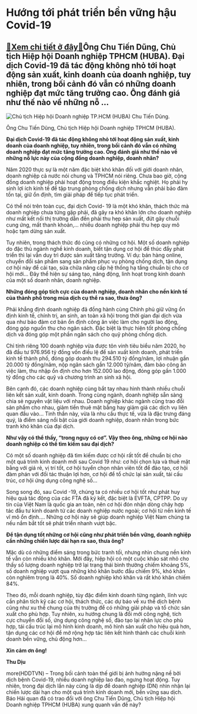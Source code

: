 Hướng tới phát triển bền vững hậu Covid-19
==========================================

[:gift:Xem chi tiết ở đây:gift:](https://hddtvn.com/huong-toi-phat-trien-ben-vung-hau-covid-19/)Ông Chu Tiến Dũng, Chủ tịch Hiệp hội Doanh nghiệp TPHCM (HUBA). Đại dịch Covid-19 đã tác động không nhỏ tới hoạt động sản xuất, kinh doanh của doanh nghiệp, tuy nhiên, trong bối cảnh đó vẫn có những doanh nghiệp đạt mức tăng trưởng cao. Ông đánh giá như thế nào về những nỗ …
-----------------------------------------------------------------------------------------------------------------------------------------------------------------------------------------------------------------------------------------------------------------------------------





![Chủ tịch Hiệp hội Doanh nghiệp TP.HCM (HUBA) Chu Tiến Dũng.](https://hddtvn.com/wp-content/uploads/2021/01/0850_Ong_Chu_Tien_Dung.jpg "Chủ tịch Hiệp hội Doanh nghiệp TP.HCM (HUBA) Chu Tiến Dũng.")


Ông Chu Tiến Dũng, Chủ tịch Hiệp hội Doanh nghiệp TPHCM (HUBA).



**Đại dịch Covid-19 đã tác động không nhỏ tới hoạt động sản xuất, kinh doanh của doanh nghiệp, tuy nhiên, trong bối cảnh đó vẫn có những doanh nghiệp đạt mức tăng trưởng cao. Ông đánh giá như thế nào về những nỗ lực này của cộng đồng doanh nghiệp, doanh nhân?**


Năm 2020 thực sự là một năm đặc biệt khó khăn đối với giới doanh nhân, doanh nghiệp cả nước nói chung và TPHCM nói riêng. Chưa bao giờ, cộng đồng doanh nghiệp phải hoạt động trong điều kiện khắc nghiệt. Họ phải hy sinh lợi ích kinh tế để tập trung phòng chống dịch nhưng vẫn phải bảo đảm tồn tại, giữ ổn định, tìm giải pháp để tiếp tục phát triển.


Có thể nói trên toàn cục, đại dịch Covid- 19 là một khó khăn, thách thức mà doanh nghiệp chưa từng gặp phải, đã gây ra khó khăn lớn cho doanh nghiệp như mất kết nối thị trường dẫn đến phải thu hẹp sản xuất, đứt gãy chuỗi cung ứng, mất thanh khoản,… nhiều doanh nghiệp phải thu hẹp quy mô hoặc tạm dừng sản xuất.


Tuy nhiên, trong thách thức đó cũng có những cơ hội. Một số doanh nghiệp do đặc thù ngành nghề kinh doanh, biết tận dụng cơ hội để thúc đẩy phát triển thì lại vẫn duy trì được sản xuất tăng trưởng. Ví dụ: bán hàng online, chuyển đổi sản phẩm sang sản phẩm phục vụ phòng chống dịch, tận dụng cơ hội này để cải tạo, sửa chữa nâng cấp hệ thống hạ tầng chuẩn bị cho cơ hội mới… Đây thể hiện sự sáng tạo, năng động, linh hoạt trong kinh doanh của một số doanh nhân, doanh nghiệp.


**Những đóng góp tích cực của doanh nghiệp, doanh nhân cho nền kinh tế của thành phố trong mùa dịch cụ thể ra sao, thưa ông?**


Phải khẳng định doanh nghiệp đã đồng hành cùng Chính phủ giữ vững ổn định kinh tế, chính trị, an sinh, an toàn xã hội trong thời gian đại dịch vừa qua như bảo đảm cơ bản ổn định công ăn việc làm cho người lao động, đóng góp nguồn thu cho ngân sách. Đặc biệt là thực hiện tốt phòng chống dịch và đóng góp một phần ngân sách cho quỹ phòng chống dịch.


Chỉ tính riêng 100 doanh nghiệp vừa được tôn vinh tiêu biểu năm 2020, họ đã đầu tư 976.956 tỷ đồng vốn điều lệ để sản xuất kinh doanh, phát triển kinh tế thành phố, đóng góp doanh thu 294.510 tỷ đồng/năm, lợi nhuận gần 20.000 tỷ đồng/năm, nộp ngân sách gần 12.000 tỷ/năm, đảm bảo công ăn việc làm, thu nhập ổn định cho hơn 152.000 lao động, đóng góp gần 1.000 tỷ đồng cho các quỹ và chương trình an sinh xã hội.


Bên cạnh đó, các doanh nghiệp cùng bắt tay nhau hình thành nhiều chuỗi liên kết sản xuất, kinh doanh. Trong cùng ngành, doanh nghiệp sẵn sàng chia sẻ nguyên vật liệu với nhau. Doanh nghiệp khác ngành cũng trao đổi sản phẩm cho nhau, giảm tiền thuê mặt bằng hay giảm giá các dịch vụ liên quan đầu vào… Tinh thần này, vừa là nhu cầu thực tế, vừa là đặc trưng đáng quý, là điểm sáng nổi bật của giới doanh nghiệp, doanh nhân trong bức tranh khó khăn của đại dịch.


**Như vậy có thể thấy, “trong nguy có cơ”. Vậy theo ông, những cơ hội nào doanh nghiệp có thể tìm kiếm sau đại dịch?**


Có một số doanh nghiệp đã tìm kiếm được cơ hội rất tốt để chuẩn bị cho một quá trình kinh doanh mới sau Covid 19 như: cơ hội chọn lựa và thuê mặt bằng với giá rẻ, vị trí tốt, cơ hội tuyển chọn nhân viên tốt để đào tạo, cơ hội đàm phán với đối tác thuận lợi hơn, cơ hội để tổ chức lại sản xuất, tái cấu trúc, cơ hội ứng dụng công nghệ số…


Song song đó, sau Covid -19, chúng ta có nhiều cơ hội tốt như phát huy hiệu quả tác động của các FTA đã ký kết, đặc biệt là EVFTA, CPTPP. Do uy tín của Việt Nam là quốc gia an toàn, nên cơ hội đón nhận dòng chảy hợp tác đầu tư kinh doanh từ các doanh nghiệp nước ngoài; cơ hội từ nền kinh tế vĩ mô ổn định…. Những cơ hội này sẽ giúp doanh nghiệp Việt Nam chúng ta nếu nắm bắt tốt sẽ phát triển nhanh vượt bậc.


**Để tận dụng tốt những cơ hội cũng như phát triển bền vững, doanh nghiệp cần những chiến lược dài hạn ra sao, thưa ông?**


Mặc dù có những điểm sáng trong bức tranh tối, nhưng nhìn chung nền kinh tế vẫn còn nhiều khó khăn. Mới đây, hiệp hội có một cuộc khảo sát nhỏ cho thấy số lượng doanh nghiệp trở lại trạng thái bình thường chiếm khoảng 5%, số doanh nghiệp vượt qua những khó khăn bước đầu chiếm 9%, khó khăn còn nghiêm trọng là 40%. Số doanh nghiệp khó khăn và rất khó khăn chiếm 84%.


Theo đó, mỗi doanh nghiệp, tùy đặc điểm kinh doanh từng ngành, lĩnh vực cần phân tích kỹ các cơ hội, thách thức, các dự báo về xu thế dịch bệnh cũng như xu thế chung của thị trường để có những giải pháp và tổ chức sản xuất cho phù hợp. Tuy nhiên, xu hướng chung là đổi mới công nghệ, tích cực chuyển đổi số, ứng dụng công nghệ số, đào tạo lại nhân lực cho phù hợp, tái cấu trúc lại mô hình kinh doanh, mô hình sản xuất cho hiệu quả hơn, tận dụng các cơ hội để mở rộng hợp tác liên kết hình thành các chuỗi kinh doanh bền vững, chủ động hơn…


**Xin cảm ơn ông!**




**Thu Dịu**



more(HDDTVN) – Trong bối cảnh toàn thế giới bị ảnh hưởng nặng nề bởi dịch bệnh Covid-19, nhiều doanh nghiệp lao đao, ngưng hoạt động. Tuy nhiên, trong đại dịch lần này cũng là dịp để doanh nghiệp (DN) nhìn nhận lại chiến lược dài hạn cho một quá trình kinh doanh mới, bền vững sau dịch. Báo Hải quan đã có trao đổi với ông Chu Tiến Dũng, Chủ tịch Hiệp hội Doanh nghiệp TPHCM (HUBA) xung quanh vấn đề này?

